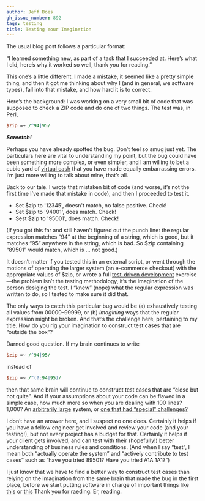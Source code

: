 ```yaml
---
author: Jeff Boes
gh_issue_number: 892
tags: testing
title: Testing Your Imagination
---
```


The usual blog post follows a particular format:

“I learned something new, as part of a task that I succeeded at. Here’s what I did, here’s why it worked so well, thank you for reading.”

This one’s a little different. I made a mistake, it seemed like a pretty simple thing, and then it got me thinking about why I (and in general, we software types), fall into that mistake, and how hard it is to correct.

Here’s the background: I was working on a very small bit of code that was supposed to check a ZIP code and do one of two things. The test was, in Perl,

```perl
$zip =~ /^94|95/
```

***Screetch!***

Perhaps you have already spotted the bug. Don’t feel so smug just yet. The particulars here are vital to understanding my point, but the bug could have been something more complex, or even simpler, and I am willing to bet a cubic yard of [virtual cash](https://www.google.com/?q=bitcoin#q=bitcoin) that you have made equally embarrassing errors. I’m just more willing to talk about mine, that’s all.

Back to our tale. I wrote that mistaken bit of code (and worse, it’s not the first time I’ve made that mistake in code), and then I proceeded to test it.

- Set $zip to '12345', doesn't match, no false positive. Check!
- Set $zip to '94001', does match. Check!
- Sest $zip to '95001', does match. Check!

(If you got this far and still haven’t figured out the punch line: the regular expression matches “94” at the beginning of a string, which is good, but it matches “95” anywhere in the string, which is bad. So $zip containing “89501” would match, which is ... not good.)

It doesn’t matter if you tested this in an external script, or went through the motions of operating the larger system (an e-commerce checkout) with the appropriate values of $zip, or wrote a full [test-driven development](http://search.cpan.org/~rjbs/Test-Simple-1.001002/lib/Test/More.pm) exercise—​the problem isn’t the testing methodology, it’s the imagination of the person desiging the test. I “knew” (nope) what the regular expression was written to do, so I tested to make sure it did that.

The only ways to catch this particular bug would be (a) exhaustively testing all values from 00000–99999, or (b) *imagining* ways that the regular expression might be broken. And that’s the challenge here, pertaining to my title. How do you rig your imagination to construct test cases that are “outside the box”?

Darned good question. If my brain continues to write

```perl
$zip =~ /^94|95/
```

instead of

```perl
$zip =~ /^(?:94|95)/
```

then that same brain will continue to construct test cases that are “close but not quite”. And if your assumptions about your code can be flawed in a simple case, how much more so when you are dealing with 100 lines? 1,000? An [arbitrarily large](http://en.wikipedia.org/wiki/Mars_Climate_Orbiter#Cause_of_failure) system, or [one that had “special” challenges?](https://www.healthcare.gov/)

I don’t have an answer here, and I suspect no one does. Certainly it helps if you have a fellow engineer get involved and review your code (and your testing!), but not every project has a budget for that. Certainly it helps if your client gets involved, and can test with their (hopefully!) better understanding of business rules and conditions. (And when I say “test”, I mean both “actually operate the system” and “actively contribute to test cases” such as “have you tried 89501? Have you tried A1A 1A1?”)

I just know that we have to find a better way to construct test cases than relying on the imagination from the same brain that made the bug in the first place, before we start putting software in charge of important things like [this](http://en.wikipedia.org/wiki/Unmanned_combat_air_vehicle) or [this](http://www.fox.com/almost-human/) Thank you for raeding. Er, reading.

